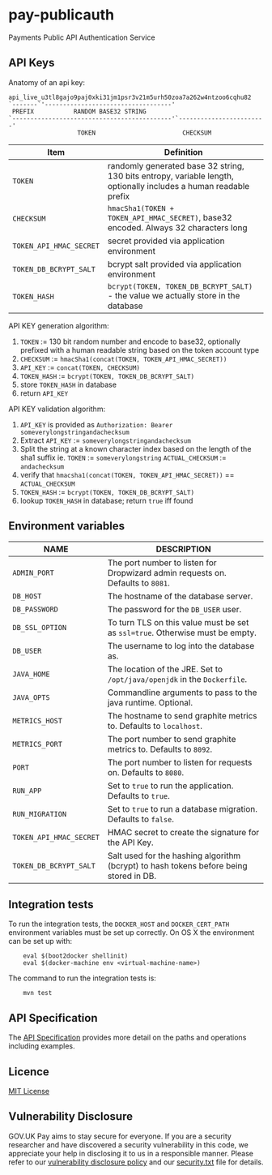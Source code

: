 # pay-publicauth
Payments Public API Authentication Service

## API Keys

Anatomy of an api key:

```
api_live_u3tl8gajo9paj0xki31jm1psr3v21m5urh50zoa7a262w4ntzoo6cqhu82
`-------`'-----------------------------------'
 PREFIX           RANDOM BASE32 STRING
`--------------------------------------------'`------------------------'
                   TOKEN                        CHECKSUM
```

| Item | Definition |
|------|------------|
| `TOKEN` | randomly generated base 32 string, 130 bits entropy, variable length, optionally includes a human readable prefix |
| `CHECKSUM` | `hmacSha1(TOKEN + TOKEN_API_HMAC_SECRET)`, base32 encoded. Always 32 characters long |
| `TOKEN_API_HMAC_SECRET` | secret provided via application environment |
| `TOKEN_DB_BCRYPT_SALT` | bcrypt salt provided via application environment |
| `TOKEN_HASH` | `bcrypt(TOKEN, TOKEN_DB_BCRYPT_SALT)` - the value we actually store in the database |

API KEY generation algorithm:

1. `TOKEN` := 130 bit random number and encode to base32, optionally prefixed with a human readable string based on the token account type
2. `CHECKSUM` := `hmacSha1(concat(TOKEN, TOKEN_API_HMAC_SECRET))`
3. `API_KEY` := `concat(TOKEN, CHECKSUM)`
4. `TOKEN_HASH` := `bcrypt(TOKEN, TOKEN_DB_BCRYPT_SALT)`
5. store `TOKEN_HASH` in database
6. return `API_KEY`

API KEY validation algorithm:

1. `API_KEY` is provided as `Authorization: Bearer someverylongstringandachecksum`
2. Extract `API_KEY` := `someverylongstringandachecksum`
3. Split the string at a known character index based on the length of the sha1 suffix ie. `TOKEN` := `someverylongstring` `ACTUAL_CHECKSUM` := `andachecksum`
4. verify that `hmacsha1(concat(TOKEN, TOKEN_API_HMAC_SECRET))` == `ACTUAL_CHECKSUM`
5. `TOKEN_HASH` := `bcrypt(TOKEN, TOKEN_DB_BCRYPT_SALT)`
6. lookup `TOKEN_HASH` in database; return `true` iff found

## Environment variables
| NAME                    | DESCRIPTION                                                                    |
| ----------------------- | ------------------------------------------------------------------------------ |
| `ADMIN_PORT`            | The port number to listen for Dropwizard admin requests on. Defaults to `8081`. |
| `DB_HOST`               | The hostname of the database server. |
| `DB_PASSWORD`           | The password for the `DB_USER` user. |
| `DB_SSL_OPTION`         | To turn TLS on this value must be set as `ssl=true`. Otherwise must be empty. |
| `DB_USER`               | The username to log into the database as. |
| `JAVA_HOME`             | The location of the JRE. Set to `/opt/java/openjdk` in the `Dockerfile`. |
| `JAVA_OPTS`             | Commandline arguments to pass to the java runtime. Optional. |
| `METRICS_HOST`          | The hostname to send graphite metrics to. Defaults to `localhost`. |
| `METRICS_PORT`          | The port number to send graphite metrics to. Defaults to `8092`. |
| `PORT`                  | The port number to listen for requests on. Defaults to `8080`. |
| `RUN_APP`               | Set to `true` to run the application. Defaults to `true`. |
| `RUN_MIGRATION`         | Set to `true` to run a database migration. Defaults to `false`. |
| `TOKEN_API_HMAC_SECRET` | HMAC secret to create the signature for the API Key. |
| `TOKEN_DB_BCRYPT_SALT`  | Salt used for the hashing algorithm (bcrypt) to hash tokens before being stored in DB. |

## Integration tests

To run the integration tests, the `DOCKER_HOST` and `DOCKER_CERT_PATH` environment variables must be set up correctly. On OS X the environment can be set up with:

```
    eval $(boot2docker shellinit)
    eval $(docker-machine env <virtual-machine-name>)

```

The command to run the integration tests is:

```
    mvn test
```

## API Specification

The [API Specification](openapi/publicauth_spec.yaml) provides more detail on the paths and operations including examples.

## Licence

[MIT License](LICENSE)

## Vulnerability Disclosure

GOV.UK Pay aims to stay secure for everyone. If you are a security researcher and have discovered a security vulnerability in this code, we appreciate your help in disclosing it to us in a responsible manner. Please refer to our [vulnerability disclosure policy](https://www.gov.uk/help/report-vulnerability) and our [security.txt](https://vdp.cabinetoffice.gov.uk/.well-known/security.txt) file for details.

